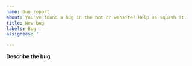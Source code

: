 ```yaml
---
name: Bug report
about: You've found a bug in the bot or website? Help us squash it.
title: New bug
labels: Bug
assignees: ''

---
```


**Describe the bug**
<!-- A clear and concise description of what the bug is. ->

**To Reproduce**
<!-- How do we reproduce this bug? ->

**Expected behaviour**
<!-- A clear and concise description of what you expected to happen. ->

**Screenshots**
<!-- If applicable, add screenshots to help explain your problem. ->

**Additional information**
<!-- Add any other info about the problem here. ->
